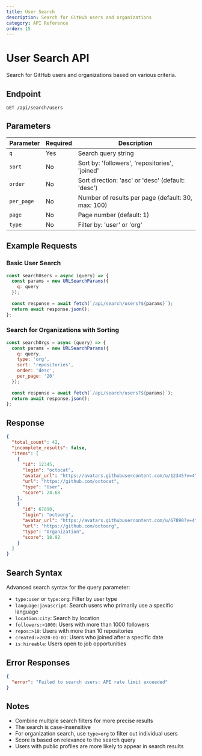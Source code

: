 ```yaml
---
title: User Search
description: Search for GitHub users and organizations
category: API Reference
order: 15
---
```


# User Search API

Search for GitHub users and organizations based on various criteria.

## Endpoint

```
GET /api/search/users
```

## Parameters

| Parameter | Required | Description |
|-----------|----------|-------------|
| `q` | Yes | Search query string |
| `sort` | No | Sort by: 'followers', 'repositories', 'joined' |
| `order` | No | Sort direction: 'asc' or 'desc' (default: 'desc') |
| `per_page` | No | Number of results per page (default: 30, max: 100) |
| `page` | No | Page number (default: 1) |
| `type` | No | Filter by: 'user' or 'org' |

## Example Requests

### Basic User Search

```javascript
const searchUsers = async (query) => {
  const params = new URLSearchParams({
    q: query
  });
  
  const response = await fetch(`/api/search/users?${params}`);
  return await response.json();
};
```

### Search for Organizations with Sorting

```javascript
const searchOrgs = async (query) => {
  const params = new URLSearchParams({
    q: query,
    type: 'org',
    sort: 'repositories',
    order: 'desc',
    per_page: '20'
  });
  
  const response = await fetch(`/api/search/users?${params}`);
  return await response.json();
};
```

## Response

```json
{
  "total_count": 42,
  "incomplete_results": false,
  "items": [
    {
      "id": 12345,
      "login": "octocat",
      "avatar_url": "https://avatars.githubusercontent.com/u/12345?v=4",
      "url": "https://github.com/octocat",
      "type": "User",
      "score": 24.68
    },
    {
      "id": 67890,
      "login": "octoorg",
      "avatar_url": "https://avatars.githubusercontent.com/u/67890?v=4",
      "url": "https://github.com/octoorg",
      "type": "Organization",
      "score": 18.92
    }
  ]
}
```

## Search Syntax

Advanced search syntax for the query parameter:

- `type:user` or `type:org`: Filter by user type
- `language:javascript`: Search users who primarily use a specific language
- `location:city`: Search by location
- `followers:>1000`: Users with more than 1000 followers
- `repos:>10`: Users with more than 10 repositories
- `created:>2020-01-01`: Users who joined after a specific date
- `is:hireable`: Users open to job opportunities

## Error Responses

```json
{
  "error": "Failed to search users: API rate limit exceeded"
}
```

## Notes

- Combine multiple search filters for more precise results
- The search is case-insensitive
- For organization search, use `type=org` to filter out individual users
- Score is based on relevance to the search query
- Users with public profiles are more likely to appear in search results
